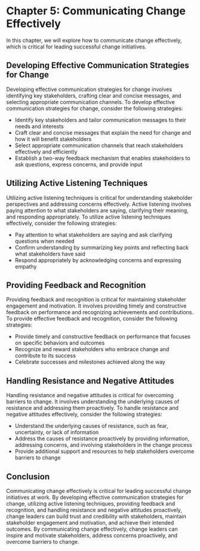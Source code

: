 Chapter 5: Communicating Change Effectively
===========================================

In this chapter, we will explore how to communicate change effectively, which is critical for leading successful change initiatives.

Developing Effective Communication Strategies for Change
--------------------------------------------------------

Developing effective communication strategies for change involves identifying key stakeholders, crafting clear and concise messages, and selecting appropriate communication channels. To develop effective communication strategies for change, consider the following strategies:

* Identify key stakeholders and tailor communication messages to their needs and interests
* Craft clear and concise messages that explain the need for change and how it will benefit stakeholders
* Select appropriate communication channels that reach stakeholders effectively and efficiently
* Establish a two-way feedback mechanism that enables stakeholders to ask questions, express concerns, and provide input

Utilizing Active Listening Techniques
-------------------------------------

Utilizing active listening techniques is critical for understanding stakeholder perspectives and addressing concerns effectively. Active listening involves paying attention to what stakeholders are saying, clarifying their meaning, and responding appropriately. To utilize active listening techniques effectively, consider the following strategies:

* Pay attention to what stakeholders are saying and ask clarifying questions when needed
* Confirm understanding by summarizing key points and reflecting back what stakeholders have said
* Respond appropriately by acknowledging concerns and expressing empathy

Providing Feedback and Recognition
----------------------------------

Providing feedback and recognition is critical for maintaining stakeholder engagement and motivation. It involves providing timely and constructive feedback on performance and recognizing achievements and contributions. To provide effective feedback and recognition, consider the following strategies:

* Provide timely and constructive feedback on performance that focuses on specific behaviors and outcomes
* Recognize and reward stakeholders who embrace change and contribute to its success
* Celebrate successes and milestones achieved along the way

Handling Resistance and Negative Attitudes
------------------------------------------

Handling resistance and negative attitudes is critical for overcoming barriers to change. It involves understanding the underlying causes of resistance and addressing them proactively. To handle resistance and negative attitudes effectively, consider the following strategies:

* Understand the underlying causes of resistance, such as fear, uncertainty, or lack of information
* Address the causes of resistance proactively by providing information, addressing concerns, and involving stakeholders in the change process
* Provide additional support and resources to help stakeholders overcome barriers to change

Conclusion
----------

Communicating change effectively is critical for leading successful change initiatives at work. By developing effective communication strategies for change, utilizing active listening techniques, providing feedback and recognition, and handling resistance and negative attitudes proactively, change leaders can build trust and credibility with stakeholders, maintain stakeholder engagement and motivation, and achieve their intended outcomes. By communicating change effectively, change leaders can inspire and motivate stakeholders, address concerns proactively, and overcome barriers to change.
